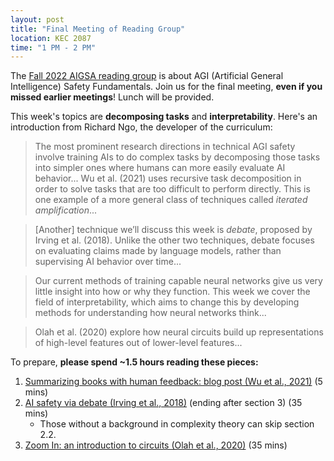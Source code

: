 ```yaml
---
layout: post
title: "Final Meeting of Reading Group"
location: KEC 2087
time: "1 PM - 2 PM"
---
```


The [Fall 2022 AIGSA reading group](https:///www.aigsa.club/agisf) is about AGI (Artificial General Intelligence) Safety Fundamentals. Join us for the final meeting, **even if you missed earlier meetings**! Lunch will be provided.

This week's topics are **decomposing tasks** and **interpretability**. Here's an introduction from Richard Ngo, the developer of the curriculum:

> The most prominent research directions in technical AGI safety involve training AIs to do complex tasks by decomposing those tasks into simpler ones where humans can more easily evaluate AI behavior... Wu et al. (2021) uses recursive task decomposition in order to solve tasks that are too difficult to perform directly. This is one example of a more general class of techniques called *iterated amplification*...

> \[Another\] technique we’ll discuss this week is *debate*, proposed by Irving et al. (2018). Unlike the other two techniques, debate focuses on evaluating claims made by language models, rather than supervising AI behavior over time...

> Our current methods of training capable neural networks give us very little insight into how or why they function. This week we cover the field of interpretability, which aims to change this by developing methods for understanding how neural networks think...

> Olah et al. (2020) explore how neural circuits build up representations of high-level features out of lower-level features...

To prepare, **please spend ~1.5 hours reading these pieces:**

1.  [Summarizing books with human feedback: blog post (Wu et al., 2021)](https://openai.com/blog/summarizing-books/) (5 mins)
2.  [AI safety via debate (Irving et al., 2018)](https://arxiv.org/abs/1805.00899) (ending after section 3) (35 mins)
	- Those without a background in complexity theory can skip section 2.2.
3.  [Zoom In: an introduction to circuits (Olah et al., 2020)](https://distill.pub/2020/circuits/zoom-in/) (35 mins)
